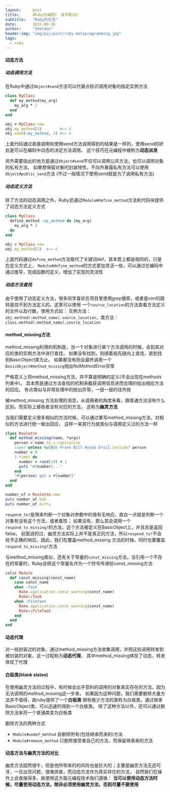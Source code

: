 ```yaml
---
layout:     post
title:      《Ruby元编程》 读书笔记2
subtitle:   "Ruby的方法"
date:       2015-09-26
author:     "Sheldon"
header-img: "img/pic/post/ruby-metaprogramming.jpg"
tags:       
  - ruby
---
```

#### 动态方法

##### 动态调用方法
在Ruby中通过`Object#send`方法可以代替点标识调用对象的指定实例方法

~~~ruby
class MyClass
  def my_method(my_arg)
    my_arg * 2
  end
end

obj = MyClass.new
obj.my_method(3)        #=> 6
obj.send(:my_method, 3) #=> 6
~~~

上面代码通过直接调用和使用send方法调用得到的结果是一样的，使用send的好处是可以在编码中动态的决定方法调用。
这个技巧在元编程中被称为**动态派发**

另外需要指出的地方是通过`Object#send`不仅可以调用公共方法，也可以调用对象的私有方法。
如果想保留对象的封装特性，不向外暴露私有方法可以使用`Object#public_send`方法
(不过一般情况下使用send就是为了调用私有方法)

##### 动态定义方法
除了方法的动态调用之外，Ruby还通过`Module#define_method`方法和代码块提供了动态方法定义方式

~~~ruby
class MyClass
  define_method :my_method do |my_arg|
    my_arg * 3
  do
end

obj = MyClass.new
obj.my_method(2)  #=> 6
~~~

上面代码通过`define_method`方法取代了关键词def，其本质上都是相同的，只是在定义方式上，
`Module#define_method`的方式更加灵活一些，可以通过在编码中通过推导，完成函数的定义，增加了实现的灵活性

##### 动态方法查找
由于使用了动态定义方法，很多同学喜欢在项目里使用grep搜索，或者是vim的跳转是找不到方法定义的。这里可以使用
一个`source_location`的方法查看方法定义的文件以及行数，使用方式如：
实例方法：`obj.method(:method_name).source_location`，类方法：`class.method(:method_name).source_location`

#### method_missing方法
method_missing利用的机制是，当一个对象进行某个方法调用的时候，会到其对应的类的实例方法中进行查找，
如果没有找到，则顺着祖先链向上查找，直到找到BasicObject类为止。
如果都没有则会最终调用一个`BasicObject#method_missing`抛出NoMethodError异常

严格意义上将method_missing方法，并不算是明确的定义(不会出现在methods列表中)，
其本质是通过方法查找的机制来截获调用信息进而合理的给出相应方法的回应。
有点类似与异常处理中的抛出异常，一层一层的往外抛

被method_missing 方法处理的消息，从调用者的角度来看，跟普通方法没有什么区别，而实际上接收者没有对应的方法，
这称为**幽灵方法**

当我们需要定义很多相似的方法时候，可以通过重写method_missing方法，对相似的方法进行统一做出回应，
这样一来其行为就类似与调用定义过的方法一样

~~~ruby
class Roulette
  def method_missing(name, *args)
    person = name.to_s.capitalize
    super unless %w[Bob Frank Bill Honda Eric].include? person
    number = 0
    3.times do
      number = rand(10) + 1
      puts "#{number}..."
    end
    "#{person} got a #{number}"
  end
end

number_of = Roulette.new
puts number_of.bob
puts number_of.kitty
~~~

`respond_to?`是用来判断一个对象对参数中的值有无响应，直白一点就是判断一个对象有没有这个方法，或者属性；
如果没有，那么其会调用一个`respond_to_missing?`的方法，这个方法被定义在BasicObject上，并且总是返回false。
前面说的过，幽灵方法实际上并不是真正的方法，所以`respond_to?`不会给予正确的响应，因此，我们在覆盖method_missing
方法的时候，同时也要覆盖`respond_to_missing?`方法

与method_missing类似，还有关于常量的`const_missing`方法，当引用一个不存在的常量时，Ruby会把这个常量名作为一个符号传递给const_missing方法

~~~ruby
calss Module
  def const_missing(const_name)
    case const_name
    when :Task
      Rake.application.const_warning(const_name)
      Rake::Task
    when :FileTask
      Rake.application.const_warning(const_name)
      Rake::FileTask
    end
  end
end
~~~

#### 动态代理
对一些封装过的对象，通过method_missing方法收集调用，并把这些调用转发到被封装的对象，这一过程称为**动态代理**，
其中method_missing体现了动态，转发体现了代理

#### 白板类(blank slates)
在使用幽灵方法的过程中，有时候会出乎意料的调用的对象真实存在的方法，因为无法调用的method_missing这一步来，
如果因为这种问题，我们需要删除大量方法并不值得，故ruby提供了一个**白板类**
拥有极少方法的类称为白板类，通过继承BasicObject类，可以迅速的得到一个白板类。
除了这种方法以外，还可以通过删除方法来将一个普通类变为白板类

删除方法的两种方式

* `Module#undef_method` 会删除所有(包括继承而来的)方法
* `Module#remove_method` 只删除接受者自己的方法，而保留继承来的方法

#### 动态方法与幽灵方法的对比
幽灵方法固然很牛，但是他所带来的的风险也是巨大的；主要是幽灵方法无迹可寻，一旦出现问题，很难排查，而动态方法作为真实存在的方法，
自然我们在操作上会直接得多，故使用这方面元编程技术我们遵循：
**当可以使用动态方法时候，尽量使用动态方法，除非必须使用幽灵方法，否则尽量不要使用**


